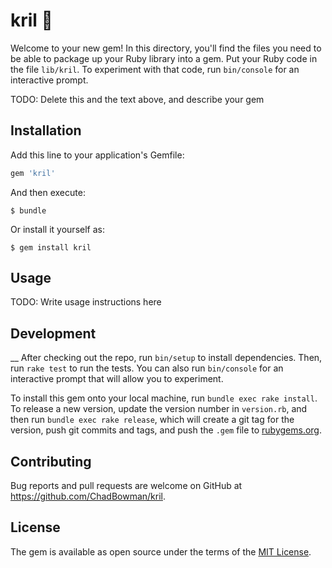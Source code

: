 # kril 🦐

Welcome to your new gem! In this directory, you'll find the files you need to be able to package up your Ruby library into a gem. Put your Ruby code in the file `lib/kril`. To experiment with that code, run `bin/console` for an interactive prompt.

TODO: Delete this and the text above, and describe your gem

## Installation

Add this line to your application's Gemfile:

```ruby
gem 'kril'
```

And then execute:

    $ bundle

Or install it yourself as:

    $ gem install kril

## Usage

TODO: Write usage instructions here

## Development
__
After checking out the repo, run `bin/setup` to install dependencies. Then, run `rake test` to run the tests. You can also run `bin/console` for an interactive prompt that will allow you to experiment.

To install this gem onto your local machine, run `bundle exec rake install`. To release a new version, update the version number in `version.rb`, and then run `bundle exec rake release`, which will create a git tag for the version, push git commits and tags, and push the `.gem` file to [rubygems.org](https://rubygems.org).

## Contributing

Bug reports and pull requests are welcome on GitHub at https://github.com/ChadBowman/kril.

## License

The gem is available as open source under the terms of the [MIT License](https://opensource.org/licenses/MIT).

